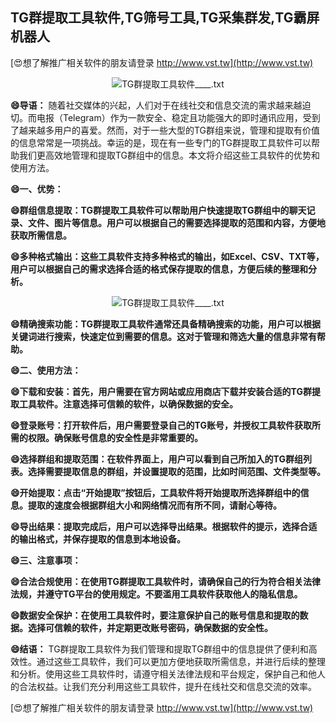 ## **TG群提取工具软件,TG筛号工具,TG采集群发,TG霸屏机器人**

[😍想了解推广相关软件的朋友请登录 http://www.vst.tw](http://www.vst.tw)

 <center><img src="https://vst.tw/MP4/tuiguang/png/5.png" alt="TG群提取工具软件____.txt"></center>

**😄导语：**
随着社交媒体的兴起，人们对于在线社交和信息交流的需求越来越迫切。而电报（Telegram）作为一款安全、稳定且功能强大的即时通讯应用，受到了越来越多用户的喜爱。然而，对于一些大型的TG群组来说，管理和提取有价值的信息常常是一项挑战。幸运的是，现在有一些专门的TG群提取工具软件可以帮助我们更高效地管理和提取TG群组中的信息。本文将介绍这些工具软件的优势和使用方法。

**😄一、优势：**

**😄群组信息提取：TG群提取工具软件可以帮助用户快速提取TG群组中的聊天记录、文件、图片等信息。用户可以根据自己的需要选择提取的范围和内容，方便地获取所需信息。**

**😄多种格式输出：这些工具软件支持多种格式的输出，如Excel、CSV、TXT等，用户可以根据自己的需求选择合适的格式保存提取的信息，方便后续的整理和分析。**

 <center><img src="https://vst.tw/MP4/tuiguang/png/6.png" alt="TG群提取工具软件____.txt"></center>

**😄精确搜索功能：TG群提取工具软件通常还具备精确搜索的功能，用户可以根据关键词进行搜索，快速定位到需要的信息。这对于管理和筛选大量的信息非常有帮助。**

**😄二、使用方法：**

**😄下载和安装：首先，用户需要在官方网站或应用商店下载并安装合适的TG群提取工具软件。注意选择可信赖的软件，以确保数据的安全。**

**😄登录账号：打开软件后，用户需要登录自己的TG账号，并授权工具软件获取所需的权限。确保账号信息的安全性是非常重要的。**

**😄选择群组和提取范围：在软件界面上，用户可以看到自己所加入的TG群组列表。选择需要提取信息的群组，并设置提取的范围，比如时间范围、文件类型等。**

**😄开始提取：点击“开始提取”按钮后，工具软件将开始提取所选择群组中的信息。提取的速度会根据群组大小和网络情况而有所不同，请耐心等待。**

**😄导出结果：提取完成后，用户可以选择导出结果。根据软件的提示，选择合适的输出格式，并保存提取的信息到本地设备。**

**😄三、注意事项：**

**😄合法合规使用：在使用TG群提取工具软件时，请确保自己的行为符合相关法律法规，并遵守TG平台的使用规定。不要滥用工具软件获取他人的隐私信息。**

**😄数据安全保护：在使用工具软件时，要注意保护自己的账号信息和提取的数据。选择可信赖的软件，并定期更改账号密码，确保数据的安全性。**

**😄结语：**
TG群提取工具软件为我们管理和提取TG群组中的信息提供了便利和高效性。通过这些工具软件，我们可以更加方便地获取所需信息，并进行后续的整理和分析。使用这些工具软件时，请遵守相关法律法规和平台规定，保护自己和他人的合法权益。让我们充分利用这些工具软件，提升在线社交和信息交流的效率。

[😍想了解推广相关软件的朋友请登录 http://www.vst.tw](http://www.vst.tw)



